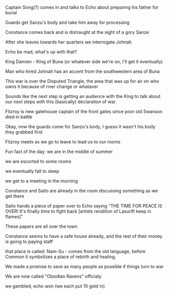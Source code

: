 Captain Song(?) comes in and talks to Echo about preparing his father for burial

Guards get Sanzu's body and take him away for processing

Constance comes back and is distraught at the sight of a gory Sanze

After she leaves towards her quarters we interrogate Johnah

Echo be mad, what's up with that?

King Damien - King of Buna (or whatever side we're on, I'll get it eventually)

Man who hired Johnah has an accent from the southwestern area of Buna

This war is over the Disputed Triangle, the area that was up for air on who owns it because of river change or whataver

Sounds like the next step is getting an audience with the King to talk about our next steps with this (basically) declaration of war

Fitzroy is new gatehouse captain of the front gates since poor old Swanson died in battle

Okay, now the guards come for Sanzu's body, I guess it wasn't his body they grabbed first

Fitzroy meets as we go to leave to lead us to our rooms

Fun fact of the day: we are in the middle of summer

we are escorted to some rooms

we eventually fall to sleep

we get to a meeting in the morning

Constance and Saito are already in the room discussing something as we get there

Saito hands a piece of paper over to Echo saying 
"THE TIME FOR PEACE IS OVER! It's finally time to fight back [artists rendition of Lasurift keep in flames]"

These papers are all over the town

Constance seems to have a safe house already, and the rest of their money is going to paying staff

that place is called:
Nam-Su - comes from the old language, before Common it symbolizes a place of rebirth and healing.

We made a promise to save as many people as possible if things turn to war

We are now called "Obsidian Ravens" officialy

we gambled, echo won (we each put 10 gold in)

